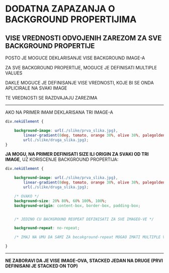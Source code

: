 # DODATNA ZAPAZANJA O BACKGROUND PROPERTIJIMA

## VISE VREDNOSTI ODVOJENIH ZAREZOM ZA SVE BACKGROUND PROPERTIJE

POSTO JE MOGUCE DEKLARISANJE VISE BACKGROUND IMAGE-A

ZA SVE BACKGROUND PROPERTIJE, MOGUCE JE DEFINISATI MULTIPLE VALUES

DAKLE MOGUCE JE DEFINISANJE VISE VREDNOSTI, KOJE BI SE ONDA APLICIRALE NA SVAKI IMAGE

TE VREDNOSTI SE RAZDVAJAJU ZAREZIMA

****

AKO NA PRIMER IMAM DEKLARISANA TRI IMAGE-A

```CSS
div.nekiElement {

    background-image: url(./slike/prva_slika.jpg),
        linear-gradient(8deg, tomato, orange 38%, olive 38%, palegoldenrod 56% 82%, crimson),
        url(./slike/druga_slika.jpg);
}
```

**JA MOGU, NA PRIMER DEFINISATI SIZE ILI ORIGIN ZA SVAKI OD TRI IMAGE**, UZ KORISCENJE BACKGROUND PROPERTIJA:

```CSS
div.nekiElement {

    background-image: url(./slike/prva_slika.jpg),
        linear-gradient(8deg, tomato, orange 38%, olive 38%, palegoldenrod 56% 82%, crimson),
        url(./slike/druga_slika.jpg);

    /* OVAKO */
    background-size: 20% 80%, 60% 100%, 100%;
    background-origin: content-box, border-box, padding-box;


    /* JEDINO CU BACKGROUND REOPEAT DEFINISATI ZA SVE IMAGEO-VE */

    background-repeat: no-repeat;

    /* IMAJ NA UMU DA SAMI ZA becakground-repeat MOGAO IMATI MULTIPLE VREDNOSTI */

}
```

****

**NE ZABORAVI DA JE VISE IMAGE-OVA, STACKED JEDAN NA DRUGE (PRVI DEFINISANI JE STACKED ON TOP)**